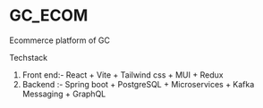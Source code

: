 # GC_ECOM
Ecommerce platform of GC

Techstack
1. Front end:- React + Vite + Tailwind css + MUI + Redux
2. Backend :- Spring boot + PostgreSQL + Microservices + Kafka Messaging + GraphQL
